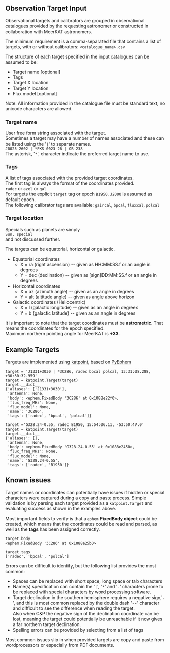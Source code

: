 ## Observation Target Input

Observational targets and calibrators are grouped in observational catalogues provided by the requesting astronomer or constructed in collaboration with MeerKAT astronomers.

The minimum requirement is a comma-separated file that contains a list of targets, with or without calibrators:
`<catalogue_name>.csv`

The structure of each target specified in the input catalogues can be assumed to be:
* Target name [optional]
* Tags
* Target X location
* Target Y location
* Flux model [optional]

Note: All information provided in the catalogue file must be standard text, no unicode characters are allowed.

### Target name
User free form string associated with the target.   
Sometimes a target may have a number of names associated and these can be listed using the '`|`' to separate names.   
`J0025-2602 | *PKS 0023-26 | OB-238`   
The asterisk, '`*`', character indicate the preferred target name to use.

### Tags
A list of tags associated with the provided target coordinates.   
The first tag is always the format of the coordinates provided.    
`radec` or `azel` or `gal`   
For targets the explicit `target` tag or epoch `B1950`. `J2000` is assumed as default epoch.   
The following calibrator tags are available: `gaincal`, `bpcal`, `fluxcal`, `polcal`

### Target location

Specials such as planets are simply   
`Sun, special`   
and not discussed further.

The targets can be equatorial, horizontal or galactic.
* Equatorial coordinates
  * X = ra (right ascension) -- given as HH:MM:SS.f or an angle in degrees
  * Y = dec (declination) -- given as [sign]DD:MM:SS.f or an angle in degrees
* Horizontal coordinates
  * X = az (azimuth angle) -- given as an angle in degrees
  * Y = alt (altitude angle) -- given as angle above horizon
* Galactic coordinates (Heliocentric)
  * X = l (galactic longitude) -- given as an angle in degrees
  * Y = b (galactic latitude) -- given as an angle in degrees

It is important to note that the target coordinates must be **astrometric**. That means the coordinates for the epoch specified.   
Maximum northern pointing angle for MeerKAT is **+33**.

## Example Targets
Targets are implemented using [katpoint](https://pypi.org/project/katpoint/), based on [PyEphem](http://rhodesmill.org/pyephem/)

```
target = 'J1331+3030 | *3C286, radec bpcal polcal, 13:31:08.288, +30:30:32.959'
target = katpoint.Target(target)
target.__dict__
{'aliases': ['J1331+3030'],
 'antenna': None,
 'body': <ephem.FixedBody '3C286' at 0x1088e22f0>,
 'flux_freq_MHz': None,
 'flux_model': None,
 'name': '3C286',
 'tags': ['radec', 'bpcal', 'polcal']}
```

```
target ='G328.24-0.55, radec B1950, 15:54:06.11, -53:50:47.0'
target = katpoint.Target(target)
target.__dict__
{'aliases': [],
 'antenna': None,
 'body': <ephem.FixedBody 'G328.24-0.55' at 0x1088e2450>,
 'flux_freq_MHz': None,
 'flux_model': None,
 'name': 'G328.24-0.55',
 'tags': ['radec', 'B1950']}
```

## Known issues
Target names or coordinates can potentially have issues if hidden or special characters were captured during a copy and paste process. Simple validation is by parsing each target provided as a `katpoint.Target` and evaluating success as shown in the examples above.

Most important fields to verify is that a `ephem` **FixedBody object** could be created, which means that the coordinates could be read and parsed, as well as the **tags** has been assigned correctly.
```
target.body
<ephem.FixedBody '3C286' at 0x1088e25b0>

target.tags
['radec', 'bpcal', 'polcal']
```

Errors can be difficult to identify, but the following list provides the most common:
* Spaces can be replaced with short space, long space or tab characters
* Name(s) specification can contain the '`|`', '`*`' and '`-`' characters prone to be replaced with special characters by word processing software.
* Target declination in the southern hemisphere requires a negative sign,'`-`', and this is most common replaced by the double dash '`--`' character and difficult to see the difference when reading the target.   
Also when C&P the negative sign of the declination coordinate can be lost, meaning the target could potentially be unreachable if it now gives a far northern target declination.
* Spelling errors can be provided by selecting from a list of tags

Most common issues slip in when provided targets are copy and paste from wordprocessors or especially from PDF documents.
